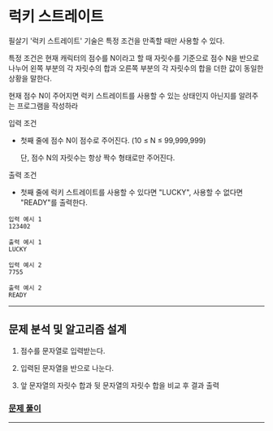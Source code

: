 # 럭키 스트레이트

필살기 '럭키 스트레이트' 기술은 특정 조건을 만족할 때만 사용할 수 있다.

특정 조건은 현재 캐릭터의 점수를 N이라고 할 때 자릿수를 기준으로 점수 N을 반으로 나누어 왼쪽 부분의 각 자릿수의 합과 오른쪽 부분의 각 자릿수의 합을 더한 값이 동일한 상황을 말한다.

현재 점수 N이 주어지면 럭키 스트레이트를 사용할 수 있는 상태인지 아닌지를 알려주는 프로그램을 작성하라

입력 조건

- 첫째 줄에 점수 N이 점수로 주어진다. (10 ≤ N ≤ 99,999,999)

  단, 점수 N의 자릿수는 항상 짝수 형태로만 주어진다.

출력 조건

- 첫째 줄에 럭키 스트레이트를 사용할 수 있다면 "LUCKY", 사용할 수 없다면 "READY"를 출력한다.

```
입력 예시 1
123402

출력 예시 1
LUCKY
```

```
입력 예시 2
7755

출력 예시 2
READY
```

---

## 문제 분석 및 알고리즘 설계

1. 점수를 문자열로 입력받는다.

2. 입력된 문자열을 반으로 나눈다.

3. 앞 문자열의 자릿수 합과 뒷 문자열의 자릿수 합을 비교 후 결과 출력

### [문제 풀이](./7.py)

---
